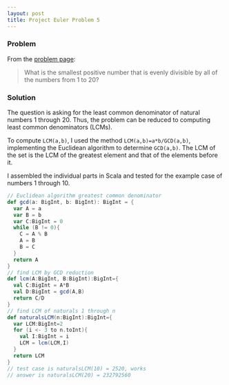 ```yaml
---
layout: post 
title: Project Euler Problem 5 
---
```


### Problem 
From the [problem page](https://projecteuler.net/problem=5):
> What is the smallest positive number that is evenly divisible by all of the numbers from 1 to 20?

### Solution 
The question is asking for the least common denominator of natural numbers 1 through 20. Thus, the problem can be reduced to computing 
least common denominators (LCMs). 

To compute ```LCM(a,b)```, I used the method ```LCM(a,b)=a*b/GCD(a,b)```, implementing the Euclidean 
algorithm to determine ```GCD(a,b)```. The LCM of the set is the LCM of the greatest element and that of the elements before it. 

I assembled the individual parts in Scala and tested for the example case of numbers 1 through 10. 
```scala
// Euclidean algorithm greatest common denominator
def gcd(a: BigInt, b: BigInt): BigInt = {
  var A = a
  var B = b
  var C:BigInt = 0
  while (B != 0){
    C = A % B 
    A = B
    B = C
  }
  return A
}
// find LCM by GCD reduction
def lcm(A:BigInt, B:BigInt):BigInt={
  val C:BigInt = A*B
  val D:BigInt = gcd(A,B)
  return C/D
}
// find LCM of naturals 1 through n
def naturalsLCM(n:BigInt):BigInt={
  var LCM:BigInt=2
  for (i <- 3 to n.toInt){
    val I:BigInt = i
    LCM = lcm(LCM,I)
  }
  return LCM
}
// test case is naturalsLCM(10) = 2520, works
// answer is naturalsLCM(20) = 232792560
```
